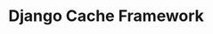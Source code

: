 <link href="https://maxcdn.bootstrapcdn.com/bootstrap/3.3.6/css/bootstrap.min.css" rel="stylesheet"/>

# Django Cache Framework
